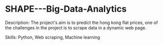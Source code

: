 # SHAPE---Big-Data-Analytics
Description: The project's aim is to predict the hong kong flat prices, one of the challenges in the project is to scrape data in a dynamic web page.

Skills: Python, Web scraping, Machine learning
